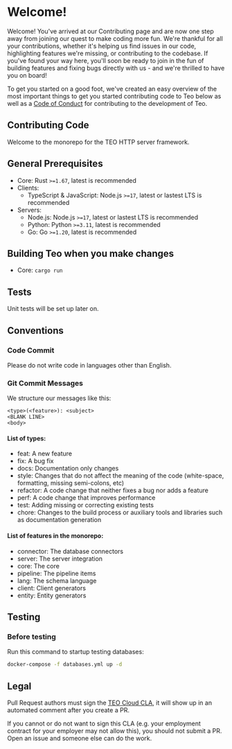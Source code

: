 # Welcome!

Welcome! You've arrived at our Contributing page and are now one step away from joining our quest to make coding more 
fun. We're thankful for all your contributions, whether it's helping us find issues in our code, highlighting features 
we're missing, or contributing to the codebase. If you've found your way here, you'll soon be ready to join in the fun 
of building features and fixing bugs directly with us - and we're thrilled to have you on board!

To get you started on a good foot, we've created an easy overview of the most important things to get you started 
contributing code to Teo below as well as a 
[Code of Conduct](https://github.com/teocloud/teo/blob/master/CODE_OF_CONDUCT.md) for contributing to the development 
of Teo.

## Contributing Code

Welcome to the monorepo for the TEO HTTP server framework.

## General Prerequisites

* Core: Rust `>=1.67`, latest is recommended
* Clients:
  * TypeScript & JavaScript: Node.js `>=17`, latest or lastest LTS is recommended
* Servers:
  * Node.js: Node.js `>=17`, latest or lastest LTS is recommended
  * Python: Python `>=3.11`, latest is recommended
  * Go: Go `>=1.20`, latest is recommended

## Building Teo when you make changes

* Core: `cargo run`

## Tests

Unit tests will be set up later on.

## Conventions

### Code Commit

Please do not write code in languages other than English.

### Git Commit Messages

We structure our messages like this:

```
<type>(<feature>): <subject>
<BLANK LINE>
<body>
```

#### List of types:

* feat: A new feature
* fix: A bug fix
* docs: Documentation only changes
* style: Changes that do not affect the meaning of the code (white-space, formatting, missing semi-colons, etc)
* refactor: A code change that neither fixes a bug nor adds a feature
* perf: A code change that improves performance
* test: Adding missing or correcting existing tests
* chore: Changes to the build process or auxiliary tools and libraries such as documentation generation

#### List of features in the monorepo:

* connector: The database connectors
* server: The server integration
* core: The core
* pipeline: The pipeline items
* lang: The schema language
* client: Client generators
* entity: Entity generators

## Testing

### Before testing

Run this command to startup testing databases:

```sh
docker-compose -f databases.yml up -d
```

## Legal

Pull Request authors must sign the [TEO Cloud CLA](https://cla-assistant.io/teocloud/teo), it will show up in an 
automated comment after you create a PR.

If you cannot or do not want to sign this CLA (e.g. your employment contract for your employer may not allow this), you 
should not submit a PR. Open an issue and someone else can do the work.
